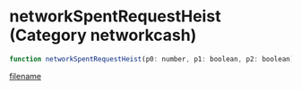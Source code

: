 # networkSpentRequestHeist (Category networkcash)

```js
function networkSpentRequestHeist(p0: number, p1: boolean, p2: boolean): void
```

[filename](networkSpentRequestHeist_m.md ':include')